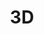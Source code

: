 ---
title: 3D
published_at: 2025-03-04
snippet: Document for assignment 1
disable_html_sanitization: true
allow_math: true
---